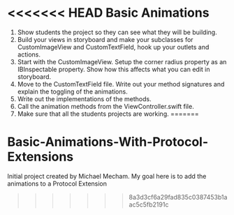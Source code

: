 <<<<<<< HEAD
Basic Animations
===================
 1. Show students the project so they can see what they will be building.
 2. Build your views in storyboard and make your subclasses for CustomImageView and CustomTextField, hook up your outlets and actions.
 3. Start with the CustomImageView. Setup the corner radius property as an IBInspectable property. Show how this affects what you can edit in storyboard. 
 4. Move to the CustomTextField file. Write out your method signatures and explain the toggling of the animations. 
 5. Write out the implementations of the methods. 
 6. Call the animation methods from the ViewController.swift file. 
 7. Make sure that all the students projects are working.
=======
# Basic-Animations-With-Protocol-Extensions
Initial project created by Michael Mecham. My goal here is to add the animations to a Protocol Extension
>>>>>>> 8a3d3cf6a29fad835c0387453b1aac5c5fb2191c
